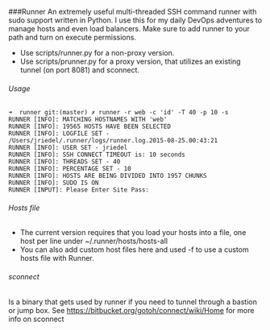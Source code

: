 ###Runner
An extremely useful multi-threaded SSH command runner with sudo support written in Python. I use this for my daily DevOps adventures to manage hosts and even load balancers. Make sure to add runner to your path and turn on execute permissions. 

- Use scripts/runner.py for a non-proxy version. 
- Use scripts/prunner.py for a proxy version, that utilizes an existing tunnel (on port 8081) and sconnect. 

###### Usage
	➜  runner git:(master) ✗ runner -r web -c 'id' -T 40 -p 10 -s
	RUNNER [INFO]: MATCHING HOSTNAMES WITH 'web'
	RUNNER [INFO]: 19565 HOSTS HAVE BEEN SELECTED
	RUNNER [INFO]: LOGFILE SET - /Users/jriedel/.runner/logs/runner.log.2015-08-25.00:43:21
	RUNNER [INFO]: USER SET - jriedel
	RUNNER [INFO]: SSH CONNECT TIMEOUT is: 10 seconds
	RUNNER [INFO]: THREADS SET - 40
	RUNNER [INFO]: PERCENTAGE SET - 10
	RUNNER [INFO]: HOSTS ARE BEING DIVIDED INTO 1957 CHUNKS
	RUNNER [INFO]: SUDO IS ON
	RUNNER [INPUT]: Please Enter Site Pass: 

###### Hosts file
- The current version requires that you load your hosts into a file, one host per line under ~/.runner/hosts/hosts-all 
- You can also add custom host files here and used -f to use a custom hosts file with Runner. 


###### sconnect
Is a binary that gets used by runner if you need to tunnel through a bastion or jump box. 
See https://bitbucket.org/gotoh/connect/wiki/Home for more info on sconnect
